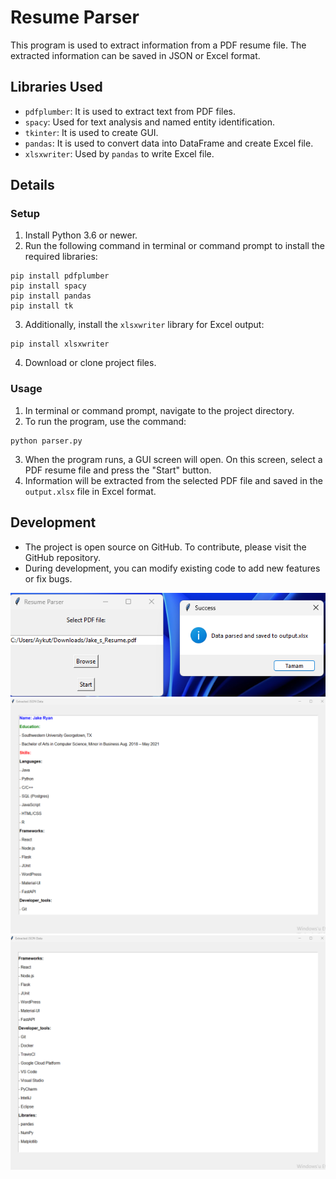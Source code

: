 # Resume Parser

This program is used to extract information from a PDF resume file. The extracted information can be saved in JSON or Excel format.

## Libraries Used

- `pdfplumber`: It is used to extract text from PDF files.
- `spacy`: Used for text analysis and named entity identification.
- `tkinter`: It is used to create GUI.
- `pandas`: It is used to convert data into DataFrame and create Excel file.
- `xlsxwriter`: Used by `pandas` to write Excel file.

## Details

### Setup

1. Install Python 3.6 or newer.
2. Run the following command in terminal or command prompt to install the required libraries:

```
pip install pdfplumber
pip install spacy
pip install pandas
pip install tk
```

3. Additionally, install the `xlsxwriter` library for Excel output:

```
pip install xlsxwriter
```

4. Download or clone project files.

### Usage

1. In terminal or command prompt, navigate to the project directory.
2. To run the program, use the command:

```
python parser.py
```

3. When the program runs, a GUI screen will open. On this screen, select a PDF resume file and press the "Start" button.
4. Information will be extracted from the selected PDF file and saved in the `output.xlsx` file in Excel format.

## Development

- The project is open source on GitHub. To contribute, please visit the GitHub repository.
- During development, you can modify existing code to add new features or fix bugs.

![program.png](https://github.com/aykutssert/CvParser/blob/main/images/program.png)
![gui_1.png](https://github.com/aykutssert/CvParser/blob/main/images/gui_1.png)
![gui_2.png](https://github.com/aykutssert/CvParser/blob/main/images/gui_2.png)

